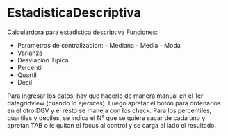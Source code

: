 # EstadisticaDescriptiva
Calculardora para estadistica descriptiva
 Funciones:
 * Parametros de centralizacion: - Mediana
                                 - Media
                                 - Moda
 * Varianza
 * Desviación Típica
 * Percentil
 * Quartil
 * Decil

Para ingresar los datos, hay que hacerlo de manera manual en el 1er datagridview (cuando lo ejecutes).
Luego apretar el botón para ordenarlos en el otro DGV y el resto se maneja con los check.
Para los percentiles, quartiles y deciles, se indica el N° que se quiere sacar de cada uno
y apretan TAB o le quitan el focus al control y se carga al lado el resultado.
